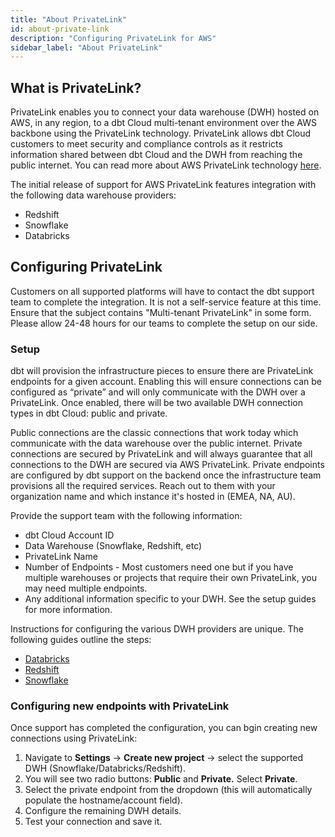 ```yaml
---
title: "About PrivateLink"
id: about-private-link
description: "Configuring PrivateLink for AWS"
sidebar_label: "About PrivateLink"
---
```


## What is PrivateLink?

PrivateLink enables you to connect your data warehouse (DWH) hosted on AWS, in any region, to a dbt Cloud multi-tenant environment over the AWS backbone using the PrivateLink technology. PrivateLink allows dbt Cloud customers to meet security and compliance controls as it restricts information shared between dbt Cloud and the DWH from reaching the public internet. You can read more about AWS PrivateLink technology [here](https://aws.amazon.com/privatelink/).

The initial release of support for AWS PrivateLink features integration with the following data warehouse providers:

- Redshift
- Snowflake
- Databricks

## Configuring PrivateLink

Customers on all supported platforms will have to contact the dbt support team to complete the integration. It is not a self-service feature at this time. Ensure that the subject contains "Multi-tenant PrivateLink" in some form. Please allow 24-48 hours for our teams to complete the setup on our side. 

### Setup

dbt will provision the infrastructure pieces to ensure there are PrivateLink endpoints for a given account. Enabling this will ensure connections can be configured as “private” and will only communicate with the DWH over a PrivateLink. Once enabled, there will be two available DWH connection types in dbt Cloud: public and private. 

Public connections are the classic connections that work today which communicate with the data warehouse over the public internet. Private connections are secured by PrivateLink and will always guarantee that all connections to the DWH are secured via AWS PrivateLink. Private endpoints are configured by dbt support on the backend once the infrastructure team provisions all the required services. Reach out to them with your organization name and which instance it's hosted in (EMEA, NA, AU).  

Provide the support team with the following information: 

- dbt Cloud Account ID
- Data Warehouse (Snowflake, Redshift, etc)
- PrivateLink Name
- Number of Endpoints - Most customers need one but if you have multiple warehouses or projects that require their own PrivateLink, you may need multiple endpoints.
- Any additional information specific to your DWH. See the setup guides for more information.

Instructions for configuring the various DWH providers are unique. The following guides outline the steps:

- [Databricks](/databricks-privatelink)
- [Redshift](/redshift-privatelink)
- [Snowflake](/snowflake-privatelink)

### Configuring new endpoints with PrivateLink

Once support has completed the configuration, you can bgin creating new connections using PrivateLink: 

1. Navigate to **Settings** → **Create new project** → select the supported DWH (Snowflake/Databricks/Redshift). 
2. You will see two radio buttons: **Public** and **Private.** Select **Private**. 
3. Select the private endpoint from the dropdown (this will automatically populate the hostname/account field).
4. Configure the remaining DWH details.
5. Test your connection and save it.
